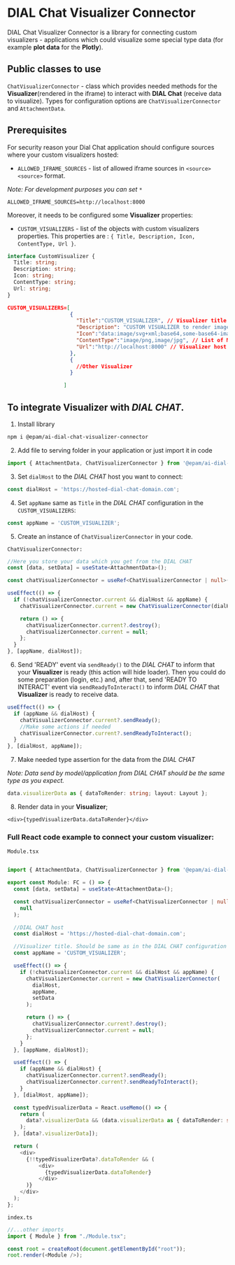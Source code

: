 # DIAL Chat Visualizer Connector

DIAL Chat Visualizer Connector is a library for connecting custom visualizers - applications which could visualize some special type data (for example **plot data** for the **Plotly**).

## Public classes to use

`ChatVisualizerConnector` - class which provides needed methods for the **Visualizer**(rendered in the iframe) to interact with **DIAL Chat** (receive data to visualize). Types for configuration options are `ChatVisualizerConnector` and `AttachmentData`.

## Prerequisites

For security reason your Dial Chat application should configure sources where your custom visualizers hosted:

- `ALLOWED_IFRAME_SOURCES` - list of allowed iframe sources in `<source> <source>` format.

_Note: For development purposes you can set `*`_

```
ALLOWED_IFRAME_SOURCES=http://localhost:8000
```

Moreover, it needs to be configured some **Visualizer** properties:

- `CUSTOM_VISUALIZERS` - list of the objects with custom visualizers properties. This properties are : `{ Title, Description, Icon, ContentType, Url }`.

```typescript
interface CustomVisualizer {
  Title: string;
  Description: string;
  Icon: string;
  ContentType: string;
  Url: string;
}
```

```json
CUSTOM_VISUALIZERS=[
                    {
                      "Title":"CUSTOM_VISUALIZER", // Visualizer title
                      "Description": "CUSTOM VISUALIZER to render images", // Short description for the Visualizer
                      "Icon":"data:image/svg+xml;base64,some-base64-image", // Icon for the Visualizer
                      "ContentType":"image/png,image/jpg", // List of MIME types that Visualizer could render separated by ","
                      "Url":"http://localhost:8000" // Visualizer host
                    },
                    {
                      //Other Visualizer
                    }

                  ]

```

## To integrate **Visualizer** with _DIAL CHAT_.

1. Install library

```bash
npm i @epam/ai-dial-chat-visualizer-connector
```

2. Add file to serving folder in your application or just import it in code

```typescript
import { AttachmentData, ChatVisualizerConnector } from '@epam/ai-dial-chat-visualizer-connector';
```

3. Set `dialHost` to the _DIAL CHAT_ host you want to connect:

```typescript
const dialHost = 'https://hosted-dial-chat-domain.com';
```

4. Set `appName` same as `Title` in the _DIAL CHAT_ configuration in the `CUSTOM_VISUALIZERS`:

```typescript
const appName = 'CUSTOM_VISUALIZER';
```

5. Create an instance of `ChatVisualizerConnector` in your code.

`ChatVisualizerConnector:`

```typescript
//Here you store your data which you get from the DIAL CHAT
const [data, setData] = useState<AttachmentData>();

const chatVisualizerConnector = useRef<ChatVisualizerConnector | null>(null);

useEffect(() => {
  if (!chatVisualizerConnector.current && dialHost && appName) {
    chatVisualizerConnector.current = new ChatVisualizerConnector(dialHost, appName, setData);

    return () => {
      chatVisualizerConnector.current?.destroy();
      chatVisualizerConnector.current = null;
    };
  }
}, [appName, dialHost]);
```

6. Send 'READY' event via `sendReady()` to the _DIAL CHAT_ to inform that your **Visualizer** is ready (this action will hide loader). Then you could do some preparation (login, etc.) and, after that, send 'READY TO INTERACT' event via `sendReadyToInteract()` to inform _DIAL CHAT_ that **Visualizer** is ready to receive data.

```typescript
useEffect(() => {
  if (appName && dialHost) {
    chatVisualizerConnector.current?.sendReady();
    //Make some actions if needed
    chatVisualizerConnector.current?.sendReadyToInteract();
  }
}, [dialHost, appName]);
```

7. Make needed type assertion for the data from the _DIAL CHAT_

_Note: Data send by model/application from DIAL CHAT should be the same type as you expect._

```typescript
data.visualizerData as { dataToRender: string; layout: Layout };
```

8. Render data in your **Visualizer**;

```tsx
<div>{typedVisualizerData.dataToRender}</div>
```

### Full React code example to connect your custom visualizer:

`Module.tsx`

```typescript

import { AttachmentData, ChatVisualizerConnector } from '@epam/ai-dial-chat-visualizer-connector';

export const Module: FC = () => {
  const [data, setData] = useState<AttachmentData>();

  const chatVisualizerConnector = useRef<ChatVisualizerConnector | null>(
    null
  );

  //DIAL CHAT host
  const dialHost = 'https://hosted-dial-chat-domain.com';

  //Visualizer title. Should be same as in the DIAL CHAT configuration in CUSTOM_VISUALIZERS
  const appName = 'CUSTOM_VISUALIZER';

  useEffect(() => {
    if (!chatVisualizerConnector.current && dialHost && appName) {
      chatVisualizerConnector.current = new ChatVisualizerConnector(
        dialHost,
        appName,
        setData
      );

      return () => {
        chatVisualizerConnector.current?.destroy();
        chatVisualizerConnector.current = null;
      };
    }
  }, [appName, dialHost]);

  useEffect(() => {
    if (appName && dialHost) {
      chatVisualizerConnector.current?.sendReady();
      chatVisualizerConnector.current?.sendReadyToInteract();
    }
  }, [dialHost, appName]);

  const typedVisualizerData = React.useMemo(() => {
    return (
      data?.visualizerData && (data.visualizerData as { dataToRender: string })
    );
  }, [data?.visualizerData]);

  return (
    <div>
      {!!typedVisualizerData?.dataToRender && (
          <div>
            {typedVisualizerData.dataToRender}
          </div>
      )}
    </div>
  );
};

```

`index.ts`

```typescript
//...other imports
import { Module } from "./Module.tsx";

const root = createRoot(document.getElementById("root"));
root.render(<Module />);

```
